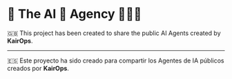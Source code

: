 # 🦾 The AI 🤖 Agency 🕵🏼‍♀

🇬🇧 This project has been created to share the public AI Agents created by **KairOps**.

---

🇪🇸 Este proyecto ha sido creado para compartir los Agentes de IA públicos creados por **KairOps**.
